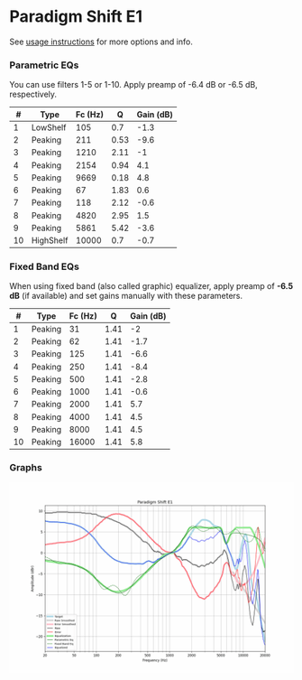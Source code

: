 # Paradigm Shift E1
See [usage instructions](https://github.com/jaakkopasanen/AutoEq#usage) for more options and info.

### Parametric EQs
You can use filters 1-5 or 1-10. Apply preamp of -6.4 dB or -6.5 dB, respectively.

|   # | Type      |   Fc (Hz) |    Q |   Gain (dB) |
|-----|-----------|-----------|------|-------------|
|   1 | LowShelf  |       105 | 0.7  |        -1.3 |
|   2 | Peaking   |       211 | 0.53 |        -9.6 |
|   3 | Peaking   |      1210 | 2.11 |        -1   |
|   4 | Peaking   |      2154 | 0.94 |         4.1 |
|   5 | Peaking   |      9669 | 0.18 |         4.8 |
|   6 | Peaking   |        67 | 1.83 |         0.6 |
|   7 | Peaking   |       118 | 2.12 |        -0.6 |
|   8 | Peaking   |      4820 | 2.95 |         1.5 |
|   9 | Peaking   |      5861 | 5.42 |        -3.6 |
|  10 | HighShelf |     10000 | 0.7  |        -0.7 |

### Fixed Band EQs
When using fixed band (also called graphic) equalizer, apply preamp of **-6.5 dB** (if available) and set gains manually with these parameters.

|   # | Type    |   Fc (Hz) |    Q |   Gain (dB) |
|-----|---------|-----------|------|-------------|
|   1 | Peaking |        31 | 1.41 |        -2   |
|   2 | Peaking |        62 | 1.41 |        -1.7 |
|   3 | Peaking |       125 | 1.41 |        -6.6 |
|   4 | Peaking |       250 | 1.41 |        -8.4 |
|   5 | Peaking |       500 | 1.41 |        -2.8 |
|   6 | Peaking |      1000 | 1.41 |        -0.6 |
|   7 | Peaking |      2000 | 1.41 |         5.7 |
|   8 | Peaking |      4000 | 1.41 |         4.5 |
|   9 | Peaking |      8000 | 1.41 |         4.5 |
|  10 | Peaking |     16000 | 1.41 |         5.8 |

### Graphs
![](./Paradigm%20Shift%20E1.png)
